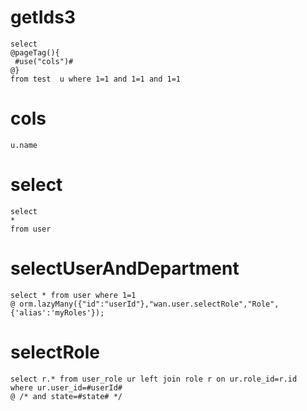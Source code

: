 getIds3
===
	select 
	@pageTag(){
	 #use("cols")#
	@}
	from test  u where 1=1 and 1=1 and 1=1

cols	
===

	u.name
	
select  
===

	select 
	*
	from user 
	
	
selectUserAndDepartment
===
    select * from user where 1=1
    @ orm.lazyMany({"id":"userId"},"wan.user.selectRole","Role",{'alias':'myRoles'});

selectRole
===

    select r.* from user_role ur left join role r on ur.role_id=r.id
    where ur.user_id=#userId# 
    @ /* and state=#state# */